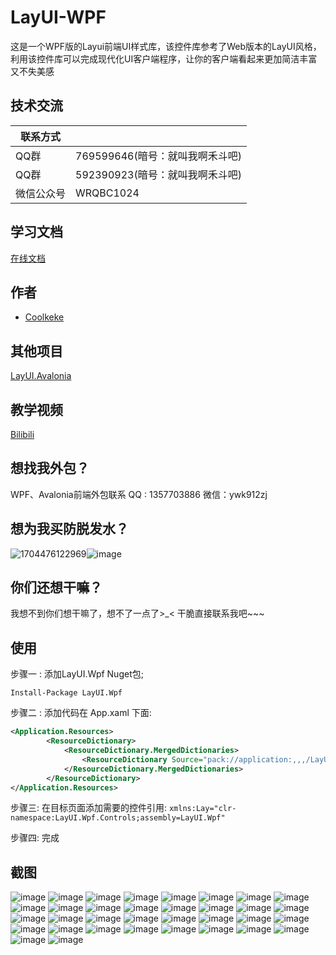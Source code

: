 
# LayUI-WPF

这是一个WPF版的Layui前端UI样式库，该控件库参考了Web版本的LayUI风格，利用该控件库可以完成现代化UI客户端程序，让你的客户端看起来更加简洁丰富又不失美感

## 技术交流

| 联系方式             |                                                                |
| ----------------- | ------------------------------------------------------------------ | 
| QQ群 |  769599646(暗号：就叫我啊禾斗吧)|
| QQ群 |  592390923(暗号：就叫我啊禾斗吧)| 
| 微信公众号 |  WRQBC1024| 
## 学习文档
[在线文档](https://layui-wpf-team.github.io/Document/)  
## 作者

- [Coolkeke](https://github.com/Coolkeke?tab=overview&from=2023-12-01&to=2023-12-31) 
## 其他项目
[LayUI.Avalonia](https://github.com/Coolkeke/LayUI-Avalonia/tree/LayUI-Avalonia-11.0.0)
## 教学视频
[Bilibili](https://space.bilibili.com/48808444) 
## 想找我外包？
WPF、Avalonia前端外包联系 QQ : 1357703886 微信：ywk912zj
## 想为我买防脱发水？
![1704476122969](https://github.com/Layui-WPF-Team/Layui-WPF/assets/37786276/3e169d64-1c3d-42d3-81b0-89895d664b15)![image](https://github.com/Layui-WPF-Team/Layui-WPF/assets/37786276/e369f03c-7c60-449f-b7d2-491e256ee92a)



## 你们还想干嘛？
我想不到你们想干嘛了，想不了一点了>_<  干脆直接联系我吧~~~ 
## 使用

步骤一 : 添加LayUI.Wpf Nuget包;

```Install-Package LayUI.Wpf```

步骤二 : 添加代码在 App.xaml 下面:
```XML
<Application.Resources>
        <ResourceDictionary>
            <ResourceDictionary.MergedDictionaries>
                <ResourceDictionary Source="pack://application:,,,/LayUI.Wpf;component/Themes/Default.xaml" />
            </ResourceDictionary.MergedDictionaries>
        </ResourceDictionary>
</Application.Resources>
``` 
步骤三: 在目标页面添加需要的控件引用:
`xmlns:Lay="clr-namespace:LayUI.Wpf.Controls;assembly=LayUI.Wpf"`

步骤四: 完成
## 截图
 
![image](https://github.com/Layui-WPF-Team/Layui-WPF/assets/37786276/fb00a697-7cbe-4ce4-a3e5-55ad92a3b118)
![image](https://github.com/Layui-WPF-Team/Layui-WPF/assets/37786276/c3ed03b6-c600-4aa2-9f24-1ba67634e079)
![image](https://github.com/Layui-WPF-Team/Layui-WPF/assets/37786276/93bc64cd-4b12-4142-bc3f-f3eebec6b3de)
![image](https://github.com/Layui-WPF-Team/Layui-WPF/assets/37786276/3926719d-ce77-4514-a52f-247933d2fdd4)
![image](https://github.com/Layui-WPF-Team/Layui-WPF/assets/37786276/68e08bc1-3ef6-4675-9410-578e9f6d1645)
![image](https://github.com/Layui-WPF-Team/Layui-WPF/assets/37786276/a14e6bb2-62f4-4418-8f28-7b1781d24276)
![image](https://github.com/Layui-WPF-Team/Layui-WPF/assets/37786276/c6cec6f1-63b9-49dd-b465-39ecc51db3bd)
![image](https://github.com/Layui-WPF-Team/Layui-WPF/assets/37786276/21f1abc0-b324-480b-93f6-61c9be8ff757)
![image](https://github.com/Layui-WPF-Team/Layui-WPF/assets/37786276/3cdc8ee6-71b4-4cf2-af08-345a82dfa627)
![image](https://github.com/Layui-WPF-Team/Layui-WPF/assets/37786276/57f3c916-726f-429d-a975-5372a1099925)
![image](https://github.com/Layui-WPF-Team/Layui-WPF/assets/37786276/b4d9308a-a539-4205-9dde-9ec6575f78ef)
![image](https://github.com/Layui-WPF-Team/Layui-WPF/assets/37786276/b823a8a7-e2ec-456c-8f4d-cc92ff7279e0)
![image](https://github.com/Layui-WPF-Team/Layui-WPF/assets/37786276/ff3f520a-5cce-4e59-9cdb-a2ea216e97d7)
![image](https://github.com/Layui-WPF-Team/Layui-WPF/assets/37786276/fd9fb0c2-3b87-4a9e-9e8e-221210625266)
![image](https://github.com/Layui-WPF-Team/Layui-WPF/assets/37786276/18669f42-58e5-473d-9d6e-a9f843d3144a)
![image](https://github.com/Layui-WPF-Team/Layui-WPF/assets/37786276/c5a64547-4c30-4fbb-986f-193caeeb5ab4)
![image](https://github.com/Layui-WPF-Team/Layui-WPF/assets/37786276/2176c057-7946-4280-8635-986ede875dba)
![image](https://github.com/Layui-WPF-Team/Layui-WPF/assets/37786276/8e79b20a-16d3-4bb7-9b7d-be25c3f28bc4)
![image](https://github.com/Layui-WPF-Team/Layui-WPF/assets/37786276/025d7794-530b-4b7c-aa70-4901d39750c4)
![image](https://github.com/Layui-WPF-Team/Layui-WPF/assets/37786276/2494128e-d1c0-432b-a29e-210e88a64ef9)
![image](https://github.com/Layui-WPF-Team/Layui-WPF/assets/37786276/5cb0570e-d555-4cd1-b757-3f51691fd179)
![image](https://github.com/Layui-WPF-Team/Layui-WPF/assets/37786276/0a6d67b0-276f-494f-ae5a-cdc28d5dd945)
![image](https://github.com/Layui-WPF-Team/Layui-WPF/assets/37786276/4b57adc3-f21f-4d3a-b7cf-6840fc955e67)
![image](https://github.com/Layui-WPF-Team/Layui-WPF/assets/37786276/9a4995e9-ad01-4d80-81b8-3a48933ac0c5)
![image](https://github.com/Layui-WPF-Team/Layui-WPF/assets/37786276/6a498a8f-70eb-4028-a162-3652df83925e)
![image](https://github.com/Layui-WPF-Team/Layui-WPF/assets/37786276/c2f94723-8b08-48ab-ab33-759e1aec7ca3)
![image](https://github.com/Layui-WPF-Team/Layui-WPF/assets/37786276/db2a4eb7-b6ca-4e46-bc6e-16f70ccd0459)
![image](https://github.com/Layui-WPF-Team/Layui-WPF/assets/37786276/c4ed300e-fe7a-493d-a332-a24a71504932)
![image](https://github.com/Layui-WPF-Team/Layui-WPF/assets/37786276/04ec961a-051d-4789-a1f0-79d9dba6097e)
![image](https://github.com/Layui-WPF-Team/Layui-WPF/assets/37786276/669254d6-8365-427c-bd77-ecb0b092cdc8)
![image](https://github.com/Layui-WPF-Team/Layui-WPF/assets/37786276/48563fa9-7ed1-439b-96ef-dc919b22f749)
![image](https://github.com/Layui-WPF-Team/Layui-WPF/assets/37786276/0d8d8af2-df1a-4d61-80a2-db7ba33e5c54)
![image](https://github.com/Layui-WPF-Team/Layui-WPF/assets/37786276/eb953d64-5d7f-4437-8f3a-09f83b7b85ad)
![image](https://github.com/Layui-WPF-Team/Layui-WPF/assets/37786276/ff190e06-b52e-4782-ae4d-c66fe73ba43c)
